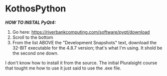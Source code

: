 # KothosPython

***HOW TO INSTAL PyQt4:***

1. Go here: https://riverbankcomputing.com/software/pyqt/download
2. Scroll to the bottom
2. From the list ABOVE the "Development Snapshots" text, download the 32-BIT executable for the 4.8.7 version; that's what I'm using.  It shold be the second one down.

I don't know how to install it from the source.  The initial Pluralsight course that tought me how to use it just said to use the .exe file.

